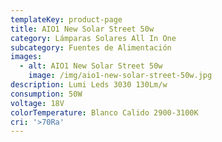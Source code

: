 ```yaml
---
templateKey: product-page
title: AIO1 New Solar Street 50w
category: Lámparas Solares All In One
subcategory: Fuentes de Alimentación
images:
  - alt: AIO1 New Solar Street 50w
    image: /img/aio1-new-solar-street-50w.jpg
description: Lumi Leds 3030 130Lm/w
consumption: 50W
voltage: 18V
colorTemperature: Blanco Calido 2900-3100K
cri: '>70Ra'
---
```



